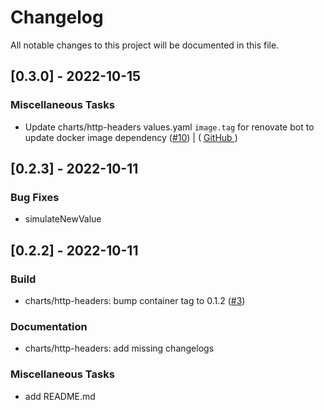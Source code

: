 # Changelog

All notable changes to this project will be documented in this file.

## [0.3.0] - 2022-10-15

### Miscellaneous Tasks

- Update charts/http-headers values.yaml `image.tag` for renovate bot to update docker image dependency ([#10](https://github.com/bukowa/charts/issues/10)) | ( [ GitHub ](https://github.com/bukowa/example-renovate-helm-bump-ver-doc-changelog/commit/b61916ed2b6bdaeec3d5c7d0373dcc3492cd942c) )

## [0.2.3] - 2022-10-11

### Bug Fixes

- simulateNewValue

## [0.2.2] - 2022-10-11

### Build

- charts/http-headers: bump container tag to 0.1.2 ([#3](https://github.com/bukowa/charts/issues/3))

### Documentation

- charts/http-headers: add missing changelogs

### Miscellaneous Tasks

- add README.md

